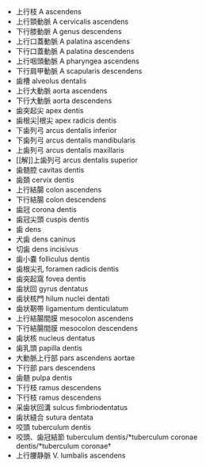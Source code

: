 - 上行枝 A ascendens
- 上行頚動脈 A cervicalis ascendens
- 下行膝動脈 A genus descendens
- 上行口蓋動脈 A palatina ascendens
- 下行口蓋動脈 A palatina descendens
- 上行咽頭動脈 A pharyngea ascendens
- 下行肩甲動脈 A scapularis descendens
- 歯槽 alveolus dentalis
- 上行大動脈 aorta ascendens
- 下行大動脈 aorta descendens
- 歯突起尖 apex dentis
- 歯根尖|根尖 apex radicis dentis
- 下歯列弓 arcus dentalis inferior
- 下歯列弓 arcus dentalis mandibularis
- 上歯列弓 arcus dentalis maxillaris
- [[解]]上歯列弓 arcus dentalis superior
- 歯髄腔 cavitas dentis
- 歯頚 cervix dentis
- 上行結腸 colon ascendens
- 下行結腸 colon descendens
- 歯冠 corona dentis
- 歯冠尖頭 cuspis dentis
- 歯 dens
- 犬歯 dens caninus
- 切歯 dens incisivus
- 歯小嚢 folliculus dentis
- 歯根尖孔 foramen radicis dentis
- 歯突起窩 fovea dentis
- 歯状回 gyrus dentatus
- 歯状核門 hilum nuclei dentati
- 歯状靭帯 ligamentum denticulatum
- 上行結腸間膜 mesocolon ascendens
- 下行結腸間膜 mesocolon descendens
- 歯状核 nucleus dentatus
- 歯乳頭 papilla dentis
- 大動脈上行部 pars ascendens aortae
- 下行部 pars descendens
- 歯髄 pulpa dentis
- 下行枝 ramus descendens
- 下行枝 ramus descendens
- 采歯状回溝 sulcus fimbriodentatus
- 歯状縫合 sutura dentata
- 咬頭 tuberculum dentis
- 咬頭、歯冠結節 tuberculum dentis/*tuberculum coronae dentis/*tuberculum coronae†
- 上行腰静脈 V. lumbalis ascendens
